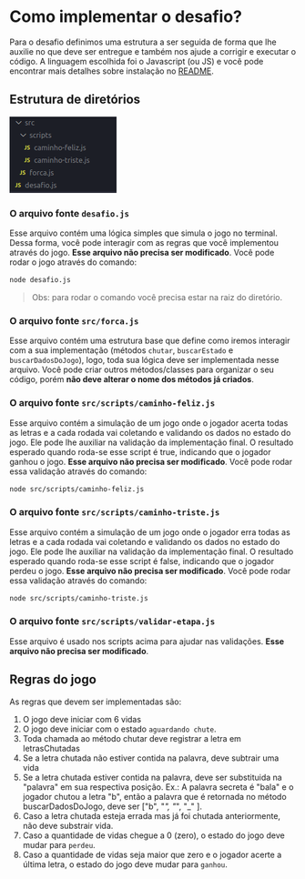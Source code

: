 # Como implementar o desafio?

Para o desafio definimos uma estrutura a ser seguida de forma que lhe auxilie no que deve ser entregue e também nos ajude a corrigir e executar o código. A linguagem escolhida foi o Javascript (ou JS) e você pode encontrar mais detalhes sobre instalação no [README](../README.md).

## Estrutura de diretórios

![estrutura de diretórios](./estrutura.png)

### O arquivo fonte `desafio.js`

Esse arquivo contém uma lógica simples que simula o jogo no terminal. Dessa forma, você pode interagir com as regras que você implementou através do jogo. **Esse arquivo não precisa ser modificado**.
Você pode rodar o jogo através do comando:
```bash
node desafio.js
```
> Obs: para rodar o comando você precisa estar na raiz do diretório.

### O arquivo fonte `src/forca.js`
Esse arquivo contém uma estrutura base que define como iremos interagir com a sua implementação (métodos `chutar`, `buscarEstado` e `buscarDadosDoJogo`), logo, toda sua lógica deve ser implementada nesse arquivo. Você pode criar outros métodos/classes para organizar o seu código, porém **não deve alterar o nome dos métodos já criados**.

### O arquivo fonte `src/scripts/caminho-feliz.js`
Esse arquivo contém a simulação de um jogo onde o jogador acerta todas as letras e a cada rodada vai coletando e validando os dados no estado do jogo. Ele pode lhe auxiliar na validação da implementação final. O resultado esperado quando roda-se esse script é true, indicando que o jogador ganhou o jogo.
**Esse arquivo não precisa ser modificado**.
Você pode rodar essa validação através do comando:
```bash
node src/scripts/caminho-feliz.js
```

### O arquivo fonte `src/scripts/caminho-triste.js`
Esse arquivo contém a simulação de um jogo onde o jogador erra todas as letras e a cada rodada vai coletando e validando os dados no estado do jogo. Ele pode lhe auxiliar na validação da implementação final. O resultado esperado quando roda-se esse script é false, indicando que o jogador perdeu o jogo. 
**Esse arquivo não precisa ser modificado**.
Você pode rodar essa validação através do comando:
```bash
node src/scripts/caminho-triste.js
```
### O arquivo fonte `src/scripts/validar-etapa.js`
Esse arquivo é usado nos scripts acima para ajudar nas validações.
**Esse arquivo não precisa ser modificado**.

## Regras do jogo

As regras que devem ser implementadas são:

1. O jogo deve iniciar com 6 vidas
2. O jogo deve iniciar com o estado `aguardando chute`.
3. Toda chamada ao método chutar deve registrar a letra em letrasChutadas
4. Se a letra chutada não estiver contida na palavra, deve subtrair uma vida
5. Se a letra chutada estiver contida na palavra, deve ser substituida na "palavra" em sua respectiva posição. 
Ex.: A palavra secreta é "bala" e o jogador chutou a letra "b", então a palavra que é retornada no método buscarDadosDoJogo, deve ser ["b", "_", "_", "_" ].
6. Caso a letra chutada esteja errada mas já foi chutada anteriormente, não deve substrair vida.
7. Caso a quantidade de vidas chegue a 0 (zero), o estado do jogo deve mudar para `perdeu`.
8. Caso a quantidade de vidas seja maior que zero e o jogador acerte a última letra, o estado do jogo deve mudar para `ganhou`.
